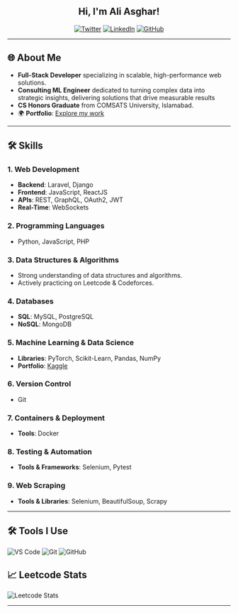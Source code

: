 <h2 align="center">Hi, I'm Ali Asghar!</h2>

<p align="center">
    <a href="https://twitter.com/IAliAsgharKhan"><img src="https://img.shields.io/twitter/follow/IAliAsgharKhan?style=social" alt="Twitter"></a>
    <a href="https://www.linkedin.com/in/iamaliasgharkhan/"><img src="https://img.shields.io/badge/-iamaliasgharkhan-blue?style=flat-square&logo=Linkedin&logoColor=white" alt="LinkedIn"></a>
    <a href="https://github.com/iamAliAsgharKhan"><img src="https://img.shields.io/github/followers/iamAliAsgharKhan?label=follow&style=social" alt="GitHub"></a>
</p>

---

## 🌐 About Me
- **Full-Stack Developer** specializing in scalable, high-performance web solutions.
- **Consulting ML Engineer** dedicated to turning complex data into strategic insights, delivering solutions that drive measurable results
- **CS Honors Graduate** from COMSATS University, Islamabad.
- 🌍 **Portfolio**: [Explore my work](https://iamaliasgharkhan.github.io/)

---

## 🛠 Skills

### **1. Web Development**
   - **Backend**: Laravel, Django
   - **Frontend**: JavaScript, ReactJS
   - **APIs**: REST, GraphQL, OAuth2, JWT
   - **Real-Time**: WebSockets

### **2. Programming Languages**
   - Python, JavaScript, PHP

### **3. Data Structures & Algorithms**
   - Strong understanding of data structures and algorithms.
   - Actively practicing on Leetcode & Codeforces.

### **4. Databases**
   - **SQL**: MySQL, PostgreSQL
   - **NoSQL**: MongoDB

### **5. Machine Learning & Data Science**
   - **Libraries**: PyTorch, Scikit-Learn, Pandas, NumPy
   - **Portfolio**: [Kaggle](https://www.kaggle.com/ialiasghar)

### **6. Version Control**
   - Git

### **7. Containers & Deployment**
   - **Tools**: Docker

### **8. Testing & Automation**
   - **Tools & Frameworks**: Selenium, Pytest

### **9. Web Scraping**
   - **Tools & Libraries**: Selenium, BeautifulSoup, Scrapy

---

## 🛠 Tools I Use
<p>
    <img alt="VS Code" src="https://img.shields.io/badge/Visual%20Studio%20Code-007ACC?style=for-the-badge&logo=visual-studio-code&logoColor=white"/>
    <img alt="Git" src="https://img.shields.io/badge/Git-F05032?style=for-the-badge&logo=git&logoColor=white"/>
    <img alt="GitHub" src="https://img.shields.io/badge/GitHub-181717?style=for-the-badge&logo=github"/>
</p>

## 📈 Leetcode Stats
![Leetcode Stats](https://leetcard.jacoblin.cool/aliasghartheDev)

---

